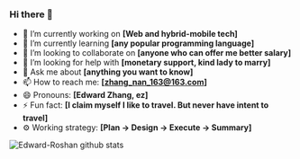 ### Hi there 👋

- 🔭 I’m currently working on **[Web and hybrid-mobile tech]**
- 🌱 I’m currently learning **[any popular programming language]**
- 👯 I’m looking to collaborate on **[anyone who can offer me better salary]**
- 🤔 I’m looking for help with **[monetary support, kind lady to marry]**
- 💬 Ask me about **[anything you want to know]**
- 📫 How to reach me: **[zhang_nan_163@163.com]**
- 😄 Pronouns: **[Edward Zhang, ez]**
- ⚡ Fun fact: **[I claim myself I like to travel. But never have intent to travel]**
- ⚙️ Working strategy: **[Plan -> Design -> Execute -> Summary]**

![Edward-Roshan github stats](https://github-readme-stats.vercel.app/api?username=edward-roshan&show_icons=true&theme=dracula&count_private=true)

